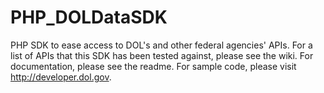 PHP_DOLDataSDK
==============

PHP SDK to ease access to DOL's and other federal agencies' APIs. For a list of APIs that this SDK has been tested against, please see the wiki. For documentation, please see the readme. For sample code, please visit http://developer.dol.gov.
